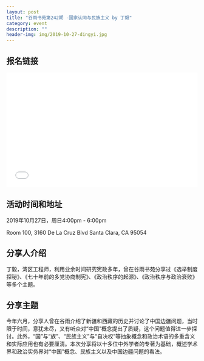 ```yaml
---
layout: post
title: "谷雨书苑第242期 -国家认同与民族主义 by 丁毅"
category: event
description: ""
header-img: img/2019-10-27-dingyi.jpg
---
```


## 报名链接
<div style="width:100%; text-align:left;" ><iframe src="//eventbrite.com/tickets-external?eid=77789840507&ref=etckt" frameborder="0" height="300" width="100%" vspace="0" hspace="0" marginheight="5" marginwidth="5" scrolling="auto" allowtransparency="true"></iframe></div>

## 活动时间和地址
2019年10月27日，周日4:00pm - 6:00pm

Room 100, 3160 De La Cruz Blvd Santa Clara, CA 95054

## 分享人介绍
丁毅，湾区工程师，利用业余时间研究宪政多年，曾在谷雨书苑分享过《选举制度探秘》、《七十年前的多党协商制宪》、《政治秩序的起源》、《政治秩序与政治衰败》等多个主题。

## 分享主题
今年六月，分享人曾在谷雨介绍了新疆和西藏的历史并讨论了中国边疆问题，当时限于时间，意犹未尽，又有听众对“中国”概念提出了质疑，这个问题值得进一步探讨。此外，“国”与“族”、“民族主义”与“自决权”等抽象概念和政治术语的多重含义和实际应用也有必要厘清。本次分享将以十多位中外学者的专著为基础，概述学术界和政治实务界对“中国”概念、民族主义以及中国边疆问题的看法。
